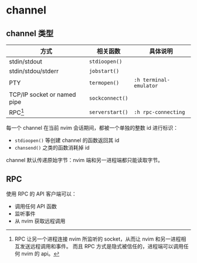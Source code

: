 # channel

## channel 类型

| 方式                        | 相关函数        | 具体说明               |
|-----------------------------|-----------------|------------------------|
| stdin/stdout                | `stdioopen()`   |                        |
| stdin/stdou/stderr          | `jobstart()`    |                        |
| PTY                         | `termopen()`    | `:h terminal-emulator` |
| TCP/IP socket or named pipe | `sockconnect()` |                        |
| RPC[^RPC]                   | `serverstart()` | `:h rpc-connecting`    |

[^RPC]: RPC 让另一个进程连接 nvim 所监听的 socket，从而让 nvim 和另一进程相互发送远程调用和事件。
        而且 RPC 方式是隐式被信任的，进程端可以调用任何 nvim 的 api。

每一个 channel 在当前 nvim 会话期间，都被一个单独的整数 id 进行标识：
- `stdioopen()` 等创建 channel 的函数返回其 id
- `chansend()` 之类的函数消耗掉 id

channel 默认传递原始字节：nvim 端和另一进程端都只能读取字节。



## RPC

使用 RPC 的 API 客户端可以：
- 调用任何 API 函数
- 监听事件
- 从 nvim 获取远程调用



